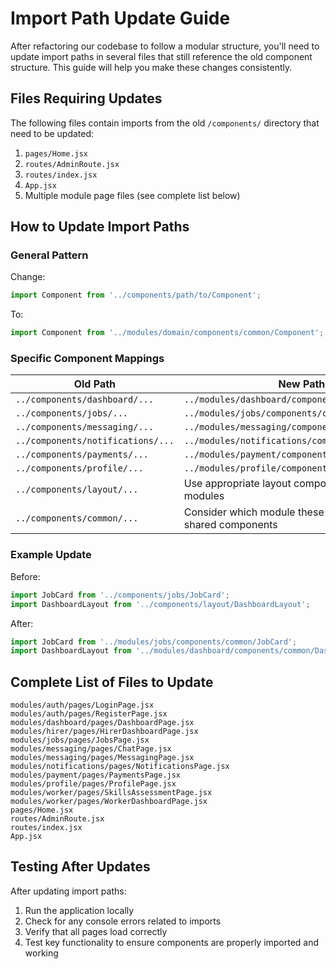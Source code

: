 # Import Path Update Guide

After refactoring our codebase to follow a modular structure, you'll need to update import paths in several files that still reference the old component structure. This guide will help you make these changes consistently.

## Files Requiring Updates

The following files contain imports from the old `/components/` directory that need to be updated:

1. `pages/Home.jsx`
2. `routes/AdminRoute.jsx`
3. `routes/index.jsx` 
4. `App.jsx`
5. Multiple module page files (see complete list below)

## How to Update Import Paths

### General Pattern

Change:
```javascript
import Component from '../components/path/to/Component';
```

To:
```javascript
import Component from '../modules/domain/components/common/Component';
```

### Specific Component Mappings

| Old Path | New Path |
|----------|----------|
| `../components/dashboard/...` | `../modules/dashboard/components/common/...` |
| `../components/jobs/...` | `../modules/jobs/components/common/...` |
| `../components/messaging/...` | `../modules/messaging/components/common/...` |
| `../components/notifications/...` | `../modules/notifications/components/common/...` |
| `../components/payments/...` | `../modules/payment/components/common/...` |
| `../components/profile/...` | `../modules/profile/components/common/...` |
| `../components/layout/...` | Use appropriate layout components from related modules |
| `../components/common/...` | Consider which module these belong to or create shared components |

### Example Update

Before:
```javascript
import JobCard from '../components/jobs/JobCard';
import DashboardLayout from '../components/layout/DashboardLayout';
```

After:
```javascript
import JobCard from '../modules/jobs/components/common/JobCard';
import DashboardLayout from '../modules/dashboard/components/common/DashboardLayout'; // Adjust path as needed
```

## Complete List of Files to Update

```
modules/auth/pages/LoginPage.jsx
modules/auth/pages/RegisterPage.jsx
modules/dashboard/pages/DashboardPage.jsx
modules/hirer/pages/HirerDashboardPage.jsx
modules/jobs/pages/JobsPage.jsx
modules/messaging/pages/ChatPage.jsx
modules/messaging/pages/MessagingPage.jsx
modules/notifications/pages/NotificationsPage.jsx
modules/payment/pages/PaymentsPage.jsx
modules/profile/pages/ProfilePage.jsx
modules/worker/pages/SkillsAssessmentPage.jsx
modules/worker/pages/WorkerDashboardPage.jsx
pages/Home.jsx
routes/AdminRoute.jsx
routes/index.jsx
App.jsx
```

## Testing After Updates

After updating import paths:

1. Run the application locally
2. Check for any console errors related to imports
3. Verify that all pages load correctly
4. Test key functionality to ensure components are properly imported and working 